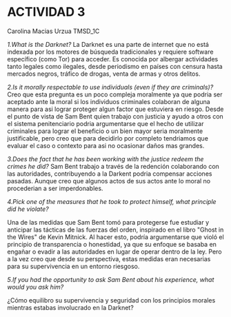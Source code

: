 ACTIVIDAD 3
========================

Carolina Macias Urzua
TMSD_1C

*1.What is the Darknet?*
La Darknet es una parte de internet que no está indexada por los motores de búsqueda tradicionales y requiere software específico (como Tor) para acceder. Es conocida por albergar actividades tanto legales como ilegales, desde periodismo en países con censura hasta mercados negros, tráfico de drogas, venta de armas y otros delitos.

*2.Is it morally respectable to use individuals (even if they are criminals)?*
Creo que esta pregunta es un poco compleja moralmente ya que podria ser aceptado ante la moral si los individuos criminales colaboran de alguna manera para asi lograr proteger algun factor que estuviera en riesgo. 
Desde el punto de vista de Sam Bent quien trabajo con justicia y ayudo a otros con el sistema penitenciario podria argumentarse que el hecho de utilizar criminales para lograr el beneficio o un bien mayor seria moralmente justificable, pero creo que para decidirlo por completo tendriamos que evaluar el caso o contexto para asi no ocasionar daños mas grandes.

*3.Does the fact that he has been working with the justice redeem the crimes he did?*
Sam Bent trabajo a través de la redención colaborando con las autoridades, contribuyendo a la Darkent podria compensar acciones pasadas. Aunque creo que algunos actos de sus actos ante lo moral no procederian a ser imperdonables. 

*4.Pick one of the measures that he took to protect himself, what principle did he violate?*

Una de las medidas que Sam Bent tomó para protegerse fue estudiar y anticipar las tácticas de las fuerzas del orden, inspirado en el libro "Ghost in the Wires" de Kevin Mitnick. Al hacer esto, podría argumentarse que violó el principio de transparencia o honestidad, ya que su enfoque se basaba en engañar o evadir a las autoridades en lugar de operar dentro de la ley. Pero a la vez creo que desde su perspectiva, estas medidas eran necesarias para su supervivencia en un entorno riesgoso.

*5.If you had the opportunity to ask Sam Bent about his experience, what would you ask him?*

¿Cómo equilibro su supervivencia y seguridad con los principios morales mientras estabas involucrado en la Darknet?

